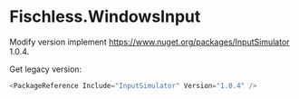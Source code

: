 # Fischless.WindowsInput

Modify version implement https://www.nuget.org/packages/InputSimulator 1.0.4.

Get legacy version:

```cs
<PackageReference Include="InputSimulator" Version="1.0.4" />
```

